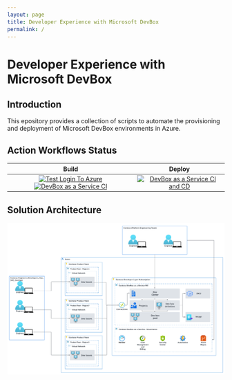 ```yaml
---
layout: page
title: Developer Experience with Microsoft DevBox
permalink: /
---
```


# Developer Experience with Microsoft DevBox
## Introduction

This epository provides a collection of scripts to automate the provisioning and deployment of Microsoft DevBox environments in Azure.

## Action Workflows Status

|                                                                                                 Build                                                                                                |                                                                                                      Deploy                                                                                                      |
|:----------------------------------------------------------------------------------------------------------------------------------------------------------------------------------------------------:|:----------------------------------------------------------------------------------------------------------------------------------------------------------------------------------------------------------------:|
| [![Test Login To Azure](https://github.com/Evilazaro/MicrosoftDevBox/actions/workflows/testLoginToAzure.yaml/badge.svg)](https://github.com/Evilazaro/MicrosoftDevBox/actions/workflows/testLoginToAzure.yaml) [![DevBox as a Service CI](https://github.com/Evilazaro/MicrosoftDevBox/actions/workflows/devBox-CI.yaml/badge.svg)](https://github.com/Evilazaro/MicrosoftDevBox/actions/workflows/devBox-CI.yaml)  |[![DevBox as a Service CI and CD](https://github.com/Evilazaro/MicrosoftDevBox/actions/workflows/deployDevBox.yaml/badge.svg)](https://github.com/Evilazaro/MicrosoftDevBox/actions/workflows/deployDevBox.yaml) |

## Solution Architecture

![Solution Architecture](../assets/img/ContosoDevBox.png)